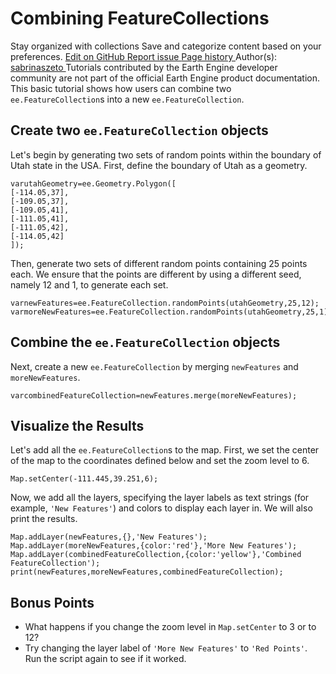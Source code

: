  
#  Combining FeatureCollections 
Stay organized with collections  Save and categorize content based on your preferences. 
[ Edit on GitHub ](https://github.com/google/earthengine-community/edit/master/tutorials/combining-feature-collections/index.md "Contribute to this article on GitHub.")
[ Report issue ](https://github.com/google/earthengine-community/issues/new?title=Issue%20with%20tutorials/combining-feature-collections/index.md&body=Issue%20Description "Report an issue with this article on GitHub.")
[ Page history ](https://github.com/google/earthengine-community/commits/master/tutorials/combining-feature-collections/index.md "View changes to this article over time.")
Author(s): [ sabrinaszeto ](https://github.com/sabrinaszeto "View the profile for sabrinaszeto on GitHub")
Tutorials contributed by the Earth Engine developer community are not part of the official Earth Engine product documentation. 
This basic tutorial shows how users can combine two `ee.FeatureCollection`s into a new `ee.FeatureCollection`. 
## Create two `ee.FeatureCollection` objects
Let's begin by generating two sets of random points within the boundary of Utah state in the USA. First, define the boundary of Utah as a geometry.
```
varutahGeometry=ee.Geometry.Polygon([
[-114.05,37],
[-109.05,37],
[-109.05,41],
[-111.05,41],
[-111.05,42],
[-114.05,42]
]);

```

Then, generate two sets of different random points containing 25 points each. We ensure that the points are different by using a different seed, namely 12 and 1, to generate each set.
```
varnewFeatures=ee.FeatureCollection.randomPoints(utahGeometry,25,12);
varmoreNewFeatures=ee.FeatureCollection.randomPoints(utahGeometry,25,1);

```

## Combine the `ee.FeatureCollection` objects
Next, create a new `ee.FeatureCollection` by merging `newFeatures` and `moreNewFeatures`.
```
varcombinedFeatureCollection=newFeatures.merge(moreNewFeatures);

```

## Visualize the Results
Let's add all the `ee.FeatureCollection`s to the map. First, we set the center of the map to the coordinates defined below and set the zoom level to 6.
```
Map.setCenter(-111.445,39.251,6);

```

Now, we add all the layers, specifying the layer labels as text strings (for example, `'New Features'`) and colors to display each layer in. We will also print the results.
```
Map.addLayer(newFeatures,{},'New Features');
Map.addLayer(moreNewFeatures,{color:'red'},'More New Features');
Map.addLayer(combinedFeatureCollection,{color:'yellow'},'Combined FeatureCollection');
print(newFeatures,moreNewFeatures,combinedFeatureCollection);

```

## Bonus Points
  * What happens if you change the zoom level in `Map.setCenter` to 3 or to 12?
  * Try changing the layer label of `'More New Features'` to `'Red Points'`. Run the script again to see if it worked.



